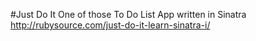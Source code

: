 #Just Do It
One of those To Do List App written in Sinatra 
http://rubysource.com/just-do-it-learn-sinatra-i/